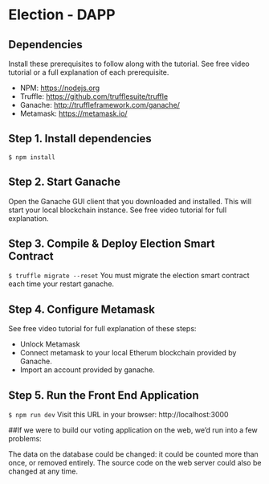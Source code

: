 
# Election - DAPP 

## Dependencies
Install these prerequisites to follow along with the tutorial. See free video tutorial or a full explanation of each prerequisite.
- NPM: https://nodejs.org
- Truffle: https://github.com/trufflesuite/truffle
- Ganache: http://truffleframework.com/ganache/
- Metamask: https://metamask.io/


## Step 1. Install dependencies
```
$ npm install
```
## Step 2. Start Ganache
Open the Ganache GUI client that you downloaded and installed. This will start your local blockchain instance. See free video tutorial for full explanation.


## Step 3. Compile & Deploy Election Smart Contract
`$ truffle migrate --reset`
You must migrate the election smart contract each time your restart ganache.

## Step 4. Configure Metamask
See free video tutorial for full explanation of these steps:
- Unlock Metamask
- Connect metamask to your local Etherum blockchain provided by Ganache.
- Import an account provided by ganache.

## Step 5. Run the Front End Application
`$ npm run dev`
Visit this URL in your browser: http://localhost:3000

##If we were to build our voting application on the web, we’d run into a few problems:

The data on the database could be changed: it could be counted more than once, or removed entirely.
The source code on the web server could also be changed at any time.
